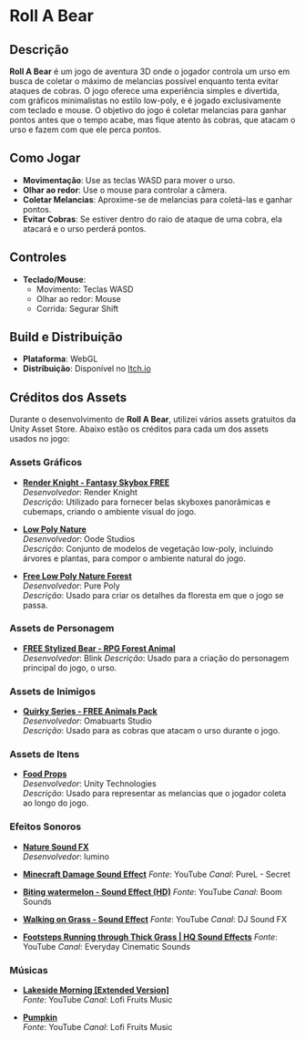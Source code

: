 # Roll A Bear

## Descrição

**Roll A Bear** é um jogo de aventura 3D onde o jogador controla um urso em busca de coletar o máximo de melancias possível enquanto tenta evitar ataques de cobras. O jogo oferece uma experiência simples e divertida, com gráficos minimalistas no estilo low-poly, e é jogado exclusivamente com teclado e mouse. O objetivo do jogo é coletar melancias para ganhar pontos antes que o tempo acabe, mas fique atento às cobras, que atacam o urso e fazem com que ele perca pontos. 

## Como Jogar

- **Movimentação**: Use as teclas WASD para mover o urso.
- **Olhar ao redor**: Use o mouse para controlar a câmera.
- **Coletar Melancias**: Aproxime-se de melancias para coletá-las e ganhar pontos. 
- **Evitar Cobras**: Se estiver dentro do raio de ataque de uma cobra, ela atacará e o urso perderá pontos.

## Controles

- **Teclado/Mouse**:
  - Movimento: Teclas WASD
  - Olhar ao redor: Mouse
  - Corrida: Segurar Shift

## Build e Distribuição

- **Plataforma**: WebGL
- **Distribuição**: Disponível no [Itch.io](https://itch.io)

## Créditos dos Assets

Durante o desenvolvimento de **Roll A Bear**, utilizei vários assets gratuitos da Unity Asset Store. Abaixo estão os créditos para cada um dos assets usados no jogo:

### Assets Gráficos

- **[Render Knight - Fantasy Skybox FREE](https://assetstore.unity.com/packages/2d/textures-materials/sky/fantasy-skybox-free-18353)**  
  *Desenvolvedor*: Render Knight  
  *Descrição*: Utilizado para fornecer belas skyboxes panorâmicas e cubemaps, criando o ambiente visual do jogo.

- **[Low Poly Nature](https://assetstore.unity.com/packages/3d/environments/low-poly-nature-260306)**  
  *Desenvolvedor*: Oode Studios  
  *Descrição*: Conjunto de modelos de vegetação low-poly, incluindo árvores e plantas, para compor o ambiente natural do jogo.

- **[Free Low Poly Nature Forest](https://assetstore.unity.com/packages/3d/environments/landscapes/free-low-poly-nature-forest-205742)**  
  *Desenvolvedor*: Pure Poly  
  *Descrição*: Usado para criar os detalhes da floresta em que o jogo se passa.

### Assets de Personagem

- **[FREE Stylized Bear - RPG Forest Animal](https://assetstore.unity.com/packages/3d/characters/animals/free-stylized-bear-rpg-forest-animal-228910)**  
  *Desenvolvedor*: Blink
  *Descrição*: Usado para a criação do personagem principal do jogo, o urso.

### Assets de Inimigos

- **[Quirky Series - FREE Animals Pack](https://assetstore.unity.com/packages/3d/characters/animals/quirky-series-free-animals-pack-178235)**  
  *Desenvolvedor*: Omabuarts Studio  
  *Descrição*: Usado para as cobras que atacam o urso durante o jogo.

### Assets de Itens

- **[Food Props](https://assetstore.unity.com/packages/3d/food-props-163295)**  
  *Desenvolvedor*: Unity Technologies  
  *Descrição*: Usado para representar as melancias que o jogador coleta ao longo do jogo.

### Efeitos Sonoros

- **[Nature Sound FX](https://assetstore.unity.com/packages/audio/sound-fx/nature-sound-fx-180413)**  
  *Desenvolvedor*: lumino

- **[Minecraft Damage Sound Effect](https://www.youtube.com/watch?v=WRInCg_uOWg)**
  *Fonte*: YouTube
  *Canal*: PureL - Secret

- **[Biting watermelon - Sound Effect (HD)](https://www.youtube.com/watch?v=ZGII9meW8I8)**
  *Fonte*: YouTube
  *Canal*: Boom Sounds

- **[Walking on Grass - Sound Effect](https://www.youtube.com/watch?v=4eVmKIfZFpY)**
  *Fonte*: YouTube
  *Canal*: DJ Sound FX

- **[Footsteps Running through Thick Grass | HQ Sound Effects](https://www.youtube.com/watch?v=Y0Lfzn63GZE)**
  *Fonte*: YouTube
  *Canal*: Everyday Cinematic Sounds

### Músicas

- **[Lakeside Morning [Extended Version]](https://www.youtube.com/watch?v=Zq4p6s1ZSOE)**  
  *Fonte*: YouTube
  *Canal*: Lofi Fruits Music

- **[Pumpkin](https://www.youtube.com/watch?v=f0sGYlSmDuM)**    
  *Fonte*: YouTube
  *Canal*: Lofi Fruits Music